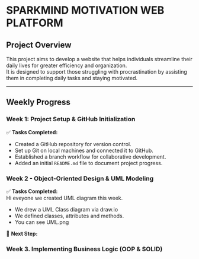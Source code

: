 # SPARKMIND MOTIVATION WEB PLATFORM

## Project Overview  
This project aims to develop a website that helps individuals streamline their daily lives for greater efficiency and organization.  
It is designed to support those struggling with procrastination by assisting them in completing daily tasks and staying motivated.  

---

## Weekly Progress  

### **Week 1: Project Setup & GitHub Initialization**  
✅ **Tasks Completed:**  
- Created a GitHub repository for version control.  
- Set up Git on local machines and connected it to GitHub.  
- Established a branch workflow for collaborative development.  
- Added an initial `README.md` file to document project progress.  


### **Week 2 - Object-Oriented Design & UML Modeling**  
✅ **Tasks Completed:**  
  Hi eveyone we created UML diagram this week.
- We drew a UML Class diagram via draw.io
- We defined classes, attributes and methods.
- You can see UML.png


📌 **Next Step:**  
### **Week 3. Implementing Business Logic (OOP & SOLID)**
